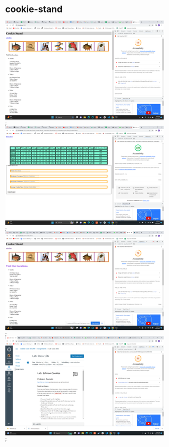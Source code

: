 # cookie-stand
![lighthouse](lighthouse.png);
![lighthouse2](lighthouse3-16.png);
![lighthouse-lab10](lh-update.png);
![lighthouse-lab10b](lh-lab10b.png);